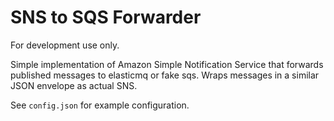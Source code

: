 SNS to SQS Forwarder
===

For development use only.

Simple implementation of Amazon Simple Notification Service that forwards published messages to elasticmq or fake sqs. Wraps messages in a similar JSON envelope as actual SNS.

See `config.json` for example configuration.
